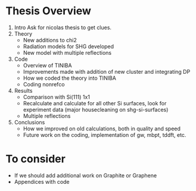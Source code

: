 # Thesis Overview

1. Intro
    Ask for nicolas thesis to get clues.
2. Theory
    * New additions to chi2
    * Radiation models for SHG developed
    * New model with multiple reflections
3. Code
    * Overview of TINIBA 
    * Improvements made with addition of new cluster and integrating DP
    * How we coded the theory into TINIBA
    * Coding nonrefco
3. Results
    * Comparison with Si(111) 1x1
    * Recalculate and calculate for all other Si surfaces, look for experiment data (major housecleaning on shg-si-surfaces)
    * Multiple reflections
4. Conclusions
    * How we improved on old calculations, both in quality and speed
    * Future work on the coding, implementation of gw, mbpt, tddft, etc.

# To consider
* If we should add additional work on Graphite or Graphene
* Appendices with code
